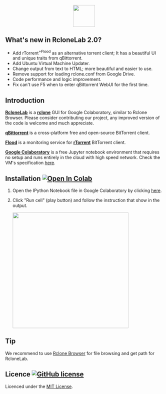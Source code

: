 <p align="center">
  <img height="70" src="https://minormole.github.io/RcloneLab/img/title_rclonelab.png">
</p>

## What's new in RcloneLab 2.0?

- Add rTorrent<sup>+Flood</sup> as an alternative torrent client; It has a beautiful UI and unique traits from qBittorrent.
- Add Ubuntu Virtual Machine Updater.
- Change output from text to HTML; more beautiful and easier to use.
- Remove support for loading rclone.conf from Google Drive.
- Code performance and logic improvement.
- Fix can't use F5 when to enter qBittorrent WebUI for the first time.

## Introduction

[**RcloneLab**](https://minormole.github.io/RcloneLab) is a [**rclone**](https://rclone.org/)
 GUI for Google Colaboratory, similar to Rclone Browser. Please consider contributing our project, any improved version of the code is welcome and much appreciate.

[**qBittorrent**](https://www.qbittorrent.org) is a cross-platform free and open-source BitTorrent client.

[**Flood**](https://github.com/jfurrow/flood) is a monitoring service for [**rTorrent**](https://github.com/rakshasa/rtorrent) BitTorrent client.

[**Google Colaboratory**](https://colab.research.google.com) is a free Jupyter notebook environment that requires no setup and runs entirely in the cloud with high speed network. Check the VM's specification [here](https://github.com/MinorMole/RcloneLab/tree/master/VM's%20specification).

## Installation [![Open In Colab](https://colab.research.google.com/assets/colab-badge.svg)](https://colab.research.google.com/github/MinorMole/RcloneLab/blob/master/RcloneLab.ipynb)

1. Open the IPython Notebook file in Google Colaboratory by clicking [here](https://colab.research.google.com/github/MinorMole/RcloneLab/blob/master/RcloneLab.ipynb).

2. Click "Run cell" (play button) and follow the instruction that show in the output.

    <img width="370" src="https://minormole.github.io/RcloneLab/docs/01.png">

## Tip

We recommend to use [Rclone Browser](https://github.com/DinCahill/RcloneBrowser) for file browsing and get path for RcloneLab.

## Licence [![GitHub license](https://img.shields.io/github/license/MinorMole/RcloneLab.svg)](https://github.com/MinorMole/RcloneLab/blob/master/LICENSE)

Licenced under the [MIT License](https://github.com/MinorMole/RcloneLab/blob/master/LICENSE).
